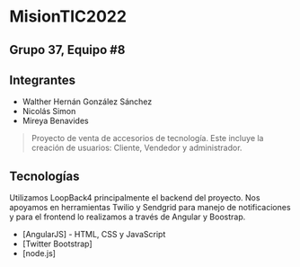 # MisionTIC2022
## Grupo 37, Equipo #8
## Integrantes

- Walther Hernán González Sánchez
- Nicolás Simon
- Mireya Benavides

> Proyecto de venta de accesorios de tecnología.
> Este incluye la creación de usuarios: Cliente, Vendedor y administrador.

## Tecnologías

Utilizamos LoopBack4 principalmente el backend del proyecto. Nos apoyamos en herramientas Twilio y Sendgrid para manejo de notificaciones y para el frontend lo realizamos a través de Angular y Boostrap.

- [AngularJS] - HTML, CSS y JavaScript
- [Twitter Bootstrap] 
- [node.js] 

